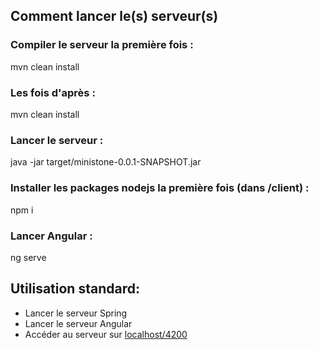 ## Comment lancer le(s) serveur(s)

### Compiler le serveur la première fois :
mvn clean install
### Les fois d'après :
mvn clean install
### Lancer le serveur :
java -jar target/ministone-0.0.1-SNAPSHOT.jar

### Installer les packages nodejs la première fois (dans /client) :
npm i
### Lancer Angular :
ng serve

## Utilisation standard:
- Lancer le serveur Spring
- Lancer le serveur Angular
- Accéder au serveur sur [localhost/4200](http://localhost:4200)
